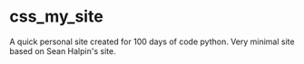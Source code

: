 # css_my_site
A quick personal site created for 100 days of code python. Very minimal site based on Sean Halpin's site.

